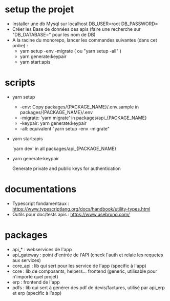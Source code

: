 # setup the projet 
- Installer une db Mysql sur localhost
    DB_USER=root
    DB_PASSWORD=
- Créer les Base de données des apis (faire une recherche sur "DB_DATABASE=" pour les nom de DB)
- A la racine du monorepo, lancer les commandes suivantes (dans cet ordre) :
    - yarn setup -env -migrate 
        ( ou "yarn setup -all" )
    - yarn generate:keypair
    - yarn start:apis
# scripts
- yarn setup
    - -env: Copy packages/{PACKAGE_NAME}/.env.sample in packages/{PACKAGE_NAME}/.env
    - -migrate: 'yarn migrate' in packages/api_{PACKAGE_NAME}
    - -keypair: yarn generate:keypair
    - -all: equivalent "yarn setup -env -migrate"
- yarn start:apis
    
    'yarn dev' in all packages/api_{PACKAGE_NAME}
- yarn generate:keypair
    
    Generate private and public keys for authentication

# documentations
- Typescript fondamentaux : https://www.typescriptlang.org/docs/handbook/utility-types.html
- Outils pour doc/tests apis : https://www.usebruno.com/

# packages
- api_* : webservices de l'app
- api_gateway : point d'entrée de l'API (check l'auth et relaie les requetes aux services)
- core_api : lib qui sert pour les service de l'app (specific à l'app)
- core : lib de composants, helpers... frontend (generic, utilisable pour n'importe quel projet)
- erp : frontend de l'app
- pdfs : lib qui sert à générer des pdf de devis/factures, utilisé par api_erp et erp (specific à l'app)
